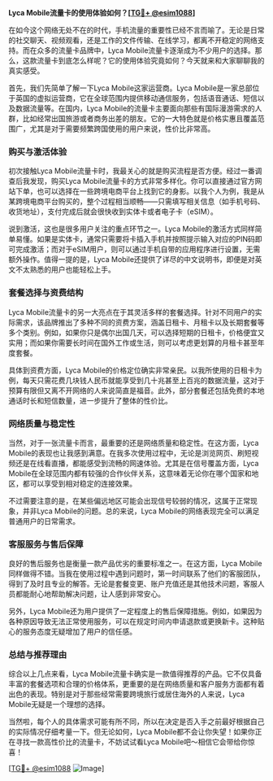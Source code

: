 **Lyca Mobile流量卡的使用体验如何？[[TG💪+ @esim1088](https://t.me/s/esim1088)]**

在如今这个网络无处不在的时代，手机流量的重要性已经不言而喻了。无论是日常的社交聊天、视频观看，还是工作的文件传输、在线学习，都离不开稳定的网络支持。而在众多的流量卡品牌中，Lyca Mobile流量卡逐渐成为不少用户的选择。那么，这款流量卡到底怎么样呢？它的使用体验究竟如何？今天就来和大家聊聊我的真实感受。

首先，我们先简单了解一下Lyca Mobile这家运营商。Lyca Mobile是一家总部位于英国的虚拟运营商，它在全球范围内提供移动通信服务，包括语音通话、短信以及数据流量等。在国内，Lyca Mobile的流量卡主要面向那些有国际漫游需求的人群，比如经常出国旅游或者商务出差的朋友。它的一大特色就是价格实惠且覆盖范围广，尤其是对于需要频繁跨国使用的用户来说，性价比非常高。

### **购买与激活体验**

初次接触Lyca Mobile流量卡时，我最关心的就是购买流程是否方便。经过一番调查后我发现，购买Lyca Mobile流量卡的方式非常多样化。你可以直接通过官方网站下单，也可以选择在一些跨境电商平台上找到它的身影。以我个人为例，我是从某跨境电商平台购买的，整个过程相当顺畅——只需填写相关信息（如手机号码、收货地址），支付完成后就会很快收到实体卡或者电子卡（eSIM）。

说到激活，这也是很多用户关注的重点环节之一。Lyca Mobile的激活方式同样简单易懂。如果是实体卡，通常只需要将卡插入手机并按照提示输入对应的PIN码即可完成激活；而对于eSIM用户，则可以通过手机自带的应用程序进行设置，无需额外操作。值得一提的是，Lyca Mobile还提供了详尽的中文说明书，即便是对英文不太熟悉的用户也能轻松上手。

### **套餐选择与资费结构**

Lyca Mobile流量卡的另一大亮点在于其灵活多样的套餐选择。针对不同用户的实际需求，该品牌推出了多种不同的资费方案，涵盖日租卡、月租卡以及长期套餐等多个类别。例如，如果你只是偶尔出国几天，可以选择短期的日租卡，价格便宜又实用；而如果你需要长时间在国外工作或生活，则可以考虑更划算的月租卡甚至年度套餐。

具体到资费方面，Lyca Mobile的价格定位确实非常亲民。以我所使用的日租卡为例，每天只需花费几块钱人民币就能享受到几十兆甚至上百兆的数据流量，这对于预算有限但又离不开网络的人来说简直是福音。此外，部分套餐还包括免费的本地通话时长和短信数量，进一步提升了整体的性价比。

### **网络质量与稳定性**

当然，对于一张流量卡而言，最重要的还是网络质量和稳定性。在这方面，Lyca Mobile的表现也让我感到满意。在我多次使用过程中，无论是浏览网页、刷短视频还是在线看直播，都能感受到流畅的网速体验。尤其是在信号覆盖方面，Lyca Mobile在全球范围内都有较强的合作伙伴关系，这意味着无论你在哪个国家和地区，都可以享受到相对稳定的连接效果。

不过需要注意的是，在某些偏远地区可能会出现信号较弱的情况，这属于正常现象，并非Lyca Mobile的问题。总的来说，Lyca Mobile的网络表现完全可以满足普通用户的日常需求。

### **客服服务与售后保障**

良好的售后服务也是衡量一款产品优劣的重要标准之一。在这方面，Lyca Mobile同样做得不错。当我在使用过程中遇到问题时，第一时间联系了他们的客服团队，得到了及时且专业的解答。无论是套餐变更、账户充值还是其他技术问题，客服人员都能耐心地帮助解决问题，让人感到非常安心。

另外，Lyca Mobile还为用户提供了一定程度上的售后保障措施。例如，如果因为各种原因导致无法正常使用服务，可以在规定时间内申请退款或更换新卡。这种贴心的服务态度无疑增加了用户的信任感。

### **总结与推荐理由**

综合以上几点来看，Lyca Mobile流量卡确实是一款值得推荐的产品。它不仅具备丰富的套餐选项和合理的价格体系，更重要的是在网络质量和客户服务方面都有着出色的表现。特别是对于那些经常需要跨境旅行或居住海外的人来说，Lyca Mobile无疑是一个理想的选择。

当然啦，每个人的具体需求可能有所不同，所以在决定是否入手之前最好根据自己的实际情况仔细考量一下。但无论如何，Lyca Mobile都不会让你失望！如果你正在寻找一款高性价比的流量卡，不妨试试看Lyca Mobile吧～相信它会带给你惊喜！

[[TG💪+ @esim1088](https://t.me/s/esim1088) ![Image](https://i.postimg.cc/4NQfJmqS/Snipaste-2025-05-13-00-14-12.png)]